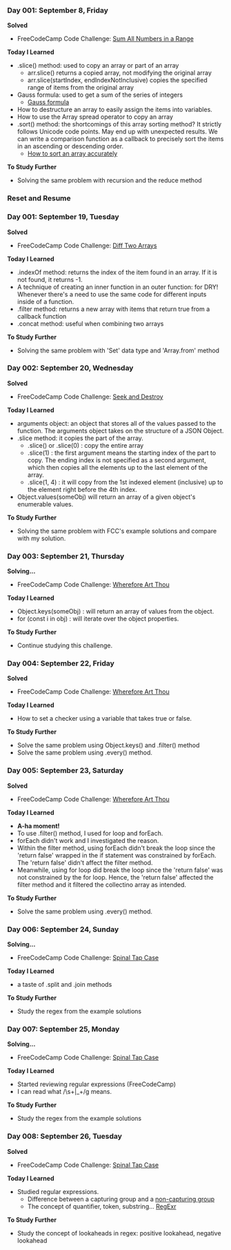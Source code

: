 ### Day 001: September 8, Friday

**Solved**
- FreeCodeCamp Code Challenge: [Sum All Numbers in a Range](https://www.freecodecamp.org/learn/javascript-algorithms-and-data-structures/intermediate-algorithm-scripting/sum-all-numbers-in-a-range)

**Today I Learned**
- .slice() method: used to copy an array or part of an array
    - arr.slice() returns a copied array, not modifying the original array
    - arr.slice(startIndex, endIndexNotInclusive) copies the specified range of items from the original array 
- Gauss formula: used to get a sum of the series of integers
    - [Gauss formula](http://mathcentral.uregina.ca/QQ/database/QQ.02.06/jo1.html)
- How to destructure an array to easily assign the items into variables. 
- How to use the Array spread operator to copy an array
- .sort() method: the shortcomings of this array sorting method? It strictly follows Unicode code points. May end up with unexpected results. We can write a comparison function as a callback to precisely sort the items in an ascending or descending order.
    - [How to sort an array accurately](https://www.freecodecamp.org/news/how-to-sort-javascript-array-accurately/) 
 
**To Study Further**
- Solving the same problem with recursion and the reduce method

### Reset and Resume

### Day 001: September 19, Tuesday

**Solved**
- FreeCodeCamp Code Challenge: [Diff Two Arrays](https://www.freecodecamp.org/learn/javascript-algorithms-and-data-structures/intermediate-algorithm-scripting/diff-two-arrays)

**Today I Learned**
- .indexOf method: returns the index of the item found in an array. If it is not found, it returns -1.
- A technique of creating an inner function in an outer function: for DRY! Whenever there's a need to use the same code for different inputs inside of a function.
- .filter method: returns a new array with items that return true from a callback function
- .concat method: useful when combining two arrays
 
**To Study Further**
- Solving the same problem with 'Set' data type and 'Array.from' method


### Day 002: September 20, Wednesday

**Solved**
- FreeCodeCamp Code Challenge: [Seek and Destroy](https://www.freecodecamp.org/learn/javascript-algorithms-and-data-structures/intermediate-algorithm-scripting/seek-and-destroy)

**Today I Learned**
- arguments object: an object that stores all of the values passed to the function. The arguments object takes on the structure of a JSON Object.
- .slice method: it copies the part of the array.
    - .slice() or .slice(0) : copy the entire array
    - .slice(1) : the first argument means the starting index of the part to copy. The ending index is not specified as a second argument, which then copies all the elements up to the last element of the array.
    - .slice(1, 4) : it will copy from the 1st indexed element (inclusive) up to the element right before the 4th index.
- Object.values(someObj) will return an array of a given object's enumerable values. 

**To Study Further**
- Solving the same problem with FCC's example solutions and compare with my solution.


### Day 003: September 21, Thursday

**Solving...**
- FreeCodeCamp Code Challenge: [Wherefore Art Thou](https://www.freecodecamp.org/learn/javascript-algorithms-and-data-structures/intermediate-algorithm-scripting/wherefore-art-thou)

**Today I Learned**
- Object.keys(someObj) : will return an array of values from the object.
- for (const i in obj) : will iterate over the object properties.

**To Study Further**
- Continue studying this challenge.


### Day 004: September 22, Friday

**Solved**
- FreeCodeCamp Code Challenge: [Wherefore Art Thou](https://www.freecodecamp.org/learn/javascript-algorithms-and-data-structures/intermediate-algorithm-scripting/wherefore-art-thou)

**Today I Learned**
- How to set a checker using a variable that takes true or false. 

**To Study Further**
- Solve the same problem using Object.keys() and .filter() method
- Solve the same problem using .every() method.


### Day 005: September 23, Saturday

**Solved**
- FreeCodeCamp Code Challenge: [Wherefore Art Thou](https://www.freecodecamp.org/learn/javascript-algorithms-and-data-structures/intermediate-algorithm-scripting/wherefore-art-thou)

**Today I Learned**
- **A-ha moment!**
- To use .filter() method, I used for loop and forEach. 
- forEach didn't work and I investigated the reason. 
- Within the filter method, using forEach didn't break the loop since the 'return false' wrapped in the if statement was constrained by forEach. The 'return false' didn't affect the filter method. 
- Meanwhile, using for loop did break the loop since the 'return false' was not constrained by the for loop. Hence, the 'return false' affected the filter method and it filtered the collectino array as intended.

**To Study Further**
- Solve the same problem using .every() method.


### Day 006: September 24, Sunday

**Solving...**
- FreeCodeCamp Code Challenge: [Spinal Tap Case](https://www.freecodecamp.org/learn/javascript-algorithms-and-data-structures/intermediate-algorithm-scripting/spinal-tap-case)

**Today I Learned**
- a taste of .split and .join methods

**To Study Further**
- Study the regex from the example solutions


### Day 007: September 25, Monday

**Solving...**
- FreeCodeCamp Code Challenge: [Spinal Tap Case](https://www.freecodecamp.org/learn/javascript-algorithms-and-data-structures/intermediate-algorithm-scripting/spinal-tap-case)

**Today I Learned**
- Started reviewing regular expressions (FreeCodeCamp)
- I can read what /\s+|_+/g means. 

**To Study Further**
- Study the regex from the example solutions


### Day 008: September 26, Tuesday

**Solved**
- FreeCodeCamp Code Challenge: [Spinal Tap Case](https://www.freecodecamp.org/learn/javascript-algorithms-and-data-structures/intermediate-algorithm-scripting/spinal-tap-case)

**Today I Learned**
- Studied regular expressions.
    - Difference between a capturing group and a [non-capturing group](https://developer.mozilla.org/en-US/docs/Web/JavaScript/Reference/Regular_expressions/Non-capturing_group)
    - The concept of quantifier, token, substring... [RegExr](https://regexr.com/3da8k)

**To Study Further**
- Study the concept of lookaheads in regex: positive lookahead, negative lookahead

<!--

<!-- ### Day 1: June 27, Monday

**Today's Progress**: I've gone through many exercises on FreeCodeCamp.

**Thoughts** I've recently started coding, and it's a great feeling when I finally solve an algorithm challenge after a lot of attempts and hours spent.

**Link(s) to work**

  ![User Profile Loader](./exercises/gifs/exercise-load-user.gif)

1. [Find the Longest Word in a String](https://www.freecodecamp.com/challenges/find-the-longest-word-in-a-string)
2. [Title Case a Sentence](https://www.freecodecamp.com/challenges/title-case-a-sentence) --> 
